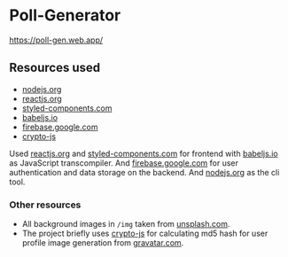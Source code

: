 # Poll-Generator

<https://poll-gen.web.app/>

## Resources used

 - [nodejs.org](https://nodejs.org/)
 - [reactjs.org](https://reactjs.org/)
 - [styled-components.com](https://styled-components.com/)
 - [babeljs.io](https://babeljs.io/)
 - [firebase.google.com](https://firebase.google.com/)
 - [crypto-js](https://www.npmjs.com/package/crypto-js/)

Used [reactjs.org](https://reactjs.org/) and [styled-components.com](https://styled-components.com/) for frontend with [babeljs.io](https://babeljs.io/) as JavaScript transcompiler. And [firebase.google.com](https://firebase.google.com/) for user authentication and data storage on the backend. And [nodejs.org](https://nodejs.org/) as the cli tool.

### Other resources

 - All background images in `/img` taken from [unsplash.com](https://unsplash.com/).
 - The project briefly uses [crypto-js](https://www.npmjs.com/package/crypto-js/) for calculating md5 hash for user profile image generation from [gravatar.com](https://en.gravatar.com/).
